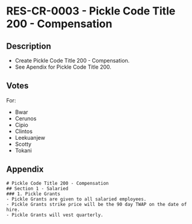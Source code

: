 # RES-CR-0003 - Pickle Code Title 200 - Compensation
## Description
- Create Pickle Code Title 200 - Compensation.
- See Apendix for Pickle Code Title 200.
## Votes
For:
-  Bwar
-  Cerunos
-  Cipio
-  Clintos
-  Leekuanjew
-  Scotty
-  Tokani
## Appendix
```
# Pickle Code Title 200 - Compensation
## Section 1 - Salaried
### 1. Pickle Grants
- Pickle Grants are given to all salaried employees.
- Pickle Grants strike price will be the 90 day TWAP on the date of hire.
- Pickle Grants will vest quarterly.

```
